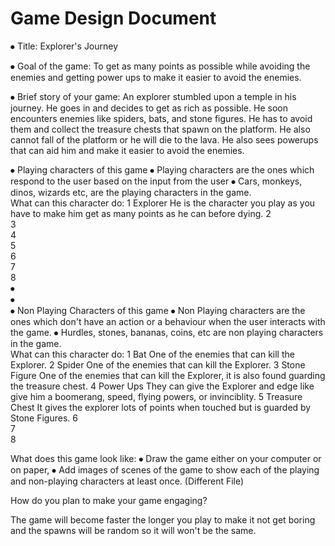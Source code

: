 # Game Design Document





⦁	Title:
Explorer's Journey



⦁	Goal of the game:
To get as many points as possible while avoiding the enemies and getting power ups to make it easier to avoid the enemies.



⦁	Brief story of your game:
An explorer stumbled upon a temple in his journey. He goes in and decides to get as rich as possible. He soon encounters enemies like spiders, bats, and stone figures. He has to avoid them and collect the treasure chests that spawn on the platform. He also cannot fall of the platform or he will die to the lava. He also sees powerups that can aid him and make it easier to avoid the enemies.







 

⦁ Playing characters of this game
⦁	Playing characters are the ones which respond to the user based on the input from the user
⦁	Cars, monkeys, dinos, wizards etc, are the playing characters in the game.  
What can this character do:
1	Explorer	He is the character you play as you have to make him get as many points as he can before dying.
2		
3		
4		
5		
6		
7		
8		
⦁	 
⦁	
⦁	Non Playing Characters of this game
⦁	Non Playing characters are the ones which don't have an action or a behaviour when the user interacts with the game.
⦁	Hurdles, stones, bananas, coins, etc are non playing characters in the game.   
What can this character do:
1	Bat	One of the enemies that can kill the Explorer.
2	Spider	One of the enemies that can kill the Explorer.
3	Stone Figure	One of the enemies that can kill the Explorer, it is also found guarding the treasure chest.
4	Power Ups	They can give the Explorer and edge like give him a boomerang, speed, flying powers, or invinciblity.
5	Treasure Chest	It gives the explorer lots of points when touched but is guarded by Stone Figures.
6		
7		
8		



What does this game look like:
⦁	Draw the game either on your computer or on paper, 
⦁	Add images of scenes of the game to show each of the playing and non-playing characters at least once. 
(Different File)
 

How do you plan to make your game engaging? 


The game will become faster the longer you play to make it not get boring and the spawns will be random so it will won't be the same.
